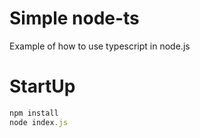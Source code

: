# Simple node-ts
Example of how to use typescript in node.js

# StartUp
```javascript
npm install
node index.js
```
